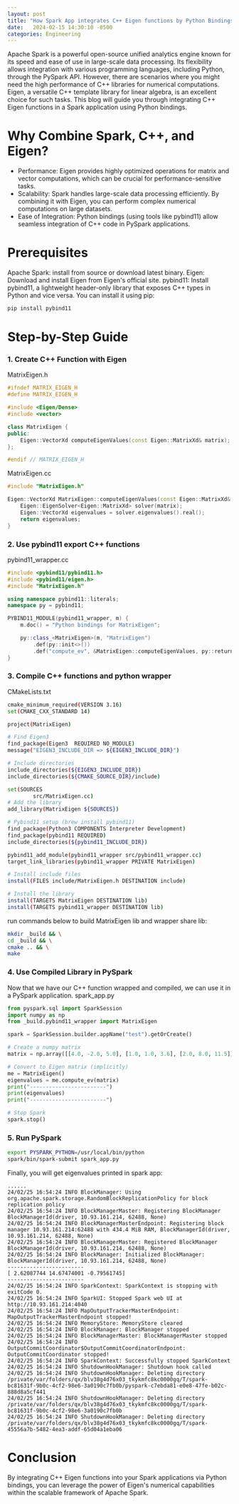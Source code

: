 ```yaml
---
layout: post
title: "How Spark App integrates C++ Eigen functions by Python Bindings?"
date:   2024-02-15 14:30:10 -0500
categories: Engineering
---
```

Apache Spark is a powerful open-source unified analytics engine known for its speed and ease of use in large-scale data processing. Its flexibility allows integration with various programming languages, including Python, through the PySpark API. However, there are scenarios where you might need the high performance of C++ libraries for numerical computations.
Eigen, a versatile C++ template library for linear algebra, is an excellent choice for such tasks. This blog will guide you through integrating C++ Eigen functions in a Spark application using Python bindings.

# Why Combine Spark, C++, and Eigen?

- Performance: Eigen provides highly optimized operations for matrix and vector computations, which can be crucial for performance-sensitive tasks.
- Scalability: Spark handles large-scale data processing efficiently. By combining it with Eigen, you can perform complex numerical computations on large datasets.
- Ease of Integration: Python bindings (using tools like pybind11) allow seamless integration of C++ code in PySpark applications.

# Prerequisites
Apache Spark: install from source or download latest binary.
Eigen: Download and install Eigen from Eigen's official site.
pybind11: Install pybind11, a lightweight header-only library that exposes C++ types in Python and vice versa. You can install it using pip:
```python
pip install pybind11
```

# Step-by-Step Guide
### 1. Create C++ Function with Eigen
MatrixEigen.h
```cpp
#ifndef MATRIX_EIGEN_H
#define MATRIX_EIGEN_H

#include <Eigen/Dense>
#include <vector>

class MatrixEigen {
public:
    Eigen::VectorXd computeEigenValues(const Eigen::MatrixXd& matrix);
};

#endif // MATRIX_EIGEN_H
```

MatrixEigen.cc
```cpp
#include "MatrixEigen.h"

Eigen::VectorXd MatrixEigen::computeEigenValues(const Eigen::MatrixXd& matrix) {
    Eigen::EigenSolver<Eigen::MatrixXd> solver(matrix);
    Eigen::VectorXd eigenvalues = solver.eigenvalues().real();
    return eigenvalues;
}
```

### 2. Use pybind11 export C++ functions
pybind11_wrapper.cc
```cpp
#include <pybind11/pybind11.h>
#include <pybind11/eigen.h>
#include "MatrixEigen.h"

using namespace pybind11::literals;
namespace py = pybind11;

PYBIND11_MODULE(pybind11_wrapper, m) {
    m.doc() = "Python bindings for MatrixEigen";

    py::class_<MatrixEigen>(m, "MatrixEigen")
        .def(py::init<>())
        .def("compute_ev", &MatrixEigen::computeEigenValues, py::return_value_policy::reference_internal);
}
```

### 3. Compile C++ functions and python wrapper
CMakeLists.txt
```Bash
cmake_minimum_required(VERSION 3.16)
set(CMAKE_CXX_STANDARD 14)

project(MatrixEigen)

# Find Eigen3
find_package(Eigen3  REQUIRED NO_MODULE)
message("EIGEN3_INCLUDE_DIR => ${EIGEN3_INCLUDE_DIR}")

# Include directories
include_directories(${EIGEN3_INCLUDE_DIR})
include_directories(${CMAKE_SOURCE_DIR}/include)

set(SOURCES
        src/MatrixEigen.cc)
# Add the library
add_library(MatrixEigen ${SOURCES})

# Pybind11 setup (brew install pybind11)
find_package(Python3 COMPONENTS Interpreter Development)
find_package(pybind11 REQUIRED)
include_directories(${pybind11_INCLUDE_DIR})

pybind11_add_module(pybind11_wrapper src/pybind11_wrapper.cc)
target_link_libraries(pybind11_wrapper PRIVATE MatrixEigen)

# Install include files
install(FILES include/MatrixEigen.h DESTINATION include)

# Install the library
install(TARGETS MatrixEigen DESTINATION lib)
install(TARGETS pybind11_wrapper DESTINATION lib)
```

run commands below to build MatrixEigen lib and wrapper share lib:
```bash
mkdir _build && \
cd _build && \
cmake .. && \
make
```

### 4. Use Compiled Library in PySpark
Now that we have our C++ function wrapped and compiled, we can use it in a PySpark application.
spark_app.py
```python
from pyspark.sql import SparkSession
import numpy as np
from _build.pybind11_wrapper import MatrixEigen

spark = SparkSession.builder.appName("test").getOrCreate()

# Create a numpy matrix
matrix = np.array([[4.0, -2.0, 5.0], [1.0, 1.0, 3.6], [2.0, 8.0, 11.5]], dtype=np.float64)

# Convert to Eigen matrix (implicitly)
me = MatrixEigen()
eigenvalues = me.compute_ev(matrix)
print("------------------------")
print(eigenvalues)
print("------------------------")

# Stop Spark
spark.stop()
```

### 5. Run PySpark
```bash
export PYSPARK_PYTHON=/usr/local/bin/python
spark/bin/spark-submit spark_app.py
```

Finally, you will get eigenvalues printed in spark app:
```log
......
24/02/25 16:54:24 INFO BlockManager: Using org.apache.spark.storage.RandomBlockReplicationPolicy for block replication policy
24/02/25 16:54:24 INFO BlockManagerMaster: Registering BlockManager BlockManagerId(driver, 10.93.161.214, 62488, None)
24/02/25 16:54:24 INFO BlockManagerMasterEndpoint: Registering block manager 10.93.161.214:62488 with 434.4 MiB RAM, BlockManagerId(driver, 10.93.161.214, 62488, None)
24/02/25 16:54:24 INFO BlockManagerMaster: Registered BlockManager BlockManagerId(driver, 10.93.161.214, 62488, None)
24/02/25 16:54:24 INFO BlockManager: Initialized BlockManager: BlockManagerId(driver, 10.93.161.214, 62488, None)
------------------------
[ 2.62087744 14.67474001 -0.79561745]
------------------------
24/02/25 16:54:24 INFO SparkContext: SparkContext is stopping with exitCode 0.
24/02/25 16:54:24 INFO SparkUI: Stopped Spark web UI at http://10.93.161.214:4040
24/02/25 16:54:24 INFO MapOutputTrackerMasterEndpoint: MapOutputTrackerMasterEndpoint stopped!
24/02/25 16:54:24 INFO MemoryStore: MemoryStore cleared
24/02/25 16:54:24 INFO BlockManager: BlockManager stopped
24/02/25 16:54:24 INFO BlockManagerMaster: BlockManagerMaster stopped
24/02/25 16:54:24 INFO OutputCommitCoordinator$OutputCommitCoordinatorEndpoint: OutputCommitCoordinator stopped!
24/02/25 16:54:24 INFO SparkContext: Successfully stopped SparkContext
24/02/25 16:54:24 INFO ShutdownHookManager: Shutdown hook called
24/02/25 16:54:24 INFO ShutdownHookManager: Deleting directory /private/var/folders/qx/blv38g4d76x03_tkykmfc8kc0000gq/T/spark-bc81631f-9b0c-4cf2-98e6-3a0190c7fb0b/pyspark-c7ebda81-e0e8-47fe-b02c-888d8a5cf441
24/02/25 16:54:24 INFO ShutdownHookManager: Deleting directory /private/var/folders/qx/blv38g4d76x03_tkykmfc8kc0000gq/T/spark-bc81631f-9b0c-4cf2-98e6-3a0190c7fb0b
24/02/25 16:54:24 INFO ShutdownHookManager: Deleting directory /private/var/folders/qx/blv38g4d76x03_tkykmfc8kc0000gq/T/spark-45556a7b-5482-4ea3-addf-65d04a1eba06
```

# Conclusion
By integrating C++ Eigen functions into your Spark applications via Python bindings, you can leverage the power of Eigen's numerical capabilities within the scalable framework of Apache Spark. 

